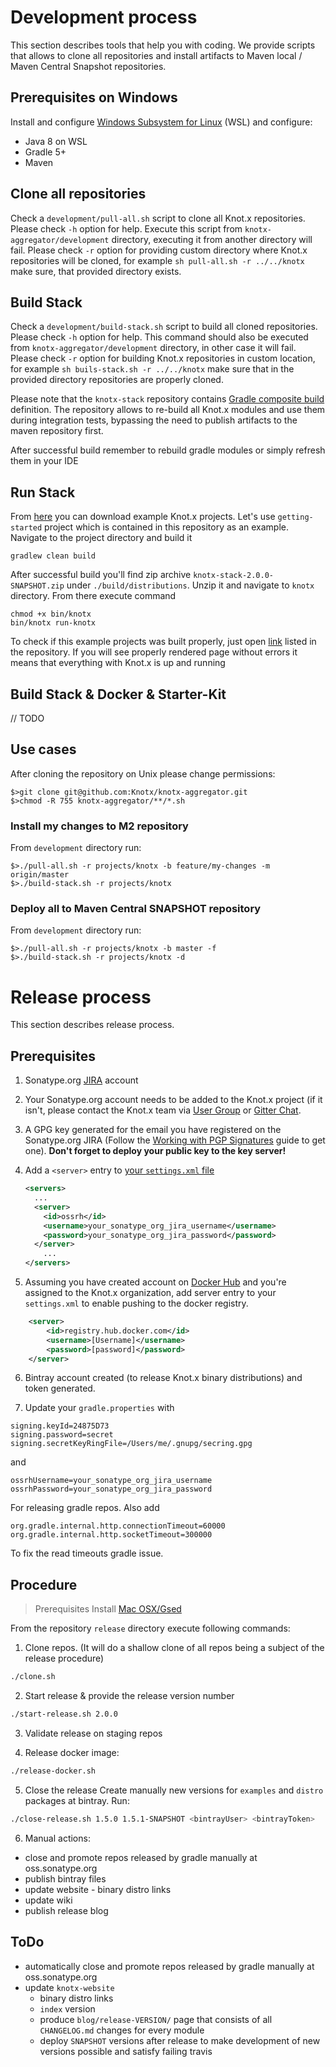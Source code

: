 # Development process
This section describes tools that help you with coding. We provide scripts that allows to
clone all repositories and install artifacts to Maven local / Maven Central Snapshot repositories.

## Prerequisites on Windows
Install and configure [Windows Subsystem for Linux](https://docs.microsoft.com/en-us/windows/wsl/install-win10) (WSL) and configure:
- Java 8 on WSL
- Gradle 5+
- Maven

## Clone all repositories
Check a `development/pull-all.sh` script to clone all Knot.x repositories. Please check `-h` option
for help. Execute this script from `knotx-aggregator/development` directory, executing it from another 
directory will fail. Please check `-r` option for providing custom directory where Knot.x repositories 
will be cloned, for example `sh pull-all.sh -r ../../knotx` make sure, that provided directory exists. 

## Build Stack
Check a `development/build-stack.sh` script to build all cloned repositories. Please check `-h` option
for help. This command should also be executed from `knotx-aggregator/development` directory, in other 
case it will fail. Please check `-r` option for building Knot.x repositories in custom location, for example
`sh buils-stack.sh -r ../../knotx` make sure that in the provided directory repositories are properly
cloned.

Please note that the `knotx-stack` repository contains
[Gradle composite build](https://docs.gradle.org/current/userguide/composite_builds.html) definition.
The repository allows to re-build all Knot.x modules and use them during integration tests, bypassing the
need to publish artifacts to the maven repository first.

After successful build remember to rebuild gradle modules or simply refresh them in your IDE

## Run Stack
From [here](https://github.com/Knotx/knotx-example-project) you can download example Knot.x projects.
Let's use `getting-started` project which is contained in this repository as an example.
Navigate to the project directory and build it 
```
gradlew clean build
``` 
After successful build you'll find zip archive `knotx-stack-2.0.0-SNAPSHOT.zip` under `./build/distributions`. Unzip it
and navigate to `knotx` directory. From there execute command 
```
chmod +x bin/knotx
bin/knotx run-knotx
```
To check if this example projects was built properly, just open [link](http://localhost:8092/content/books.html)
listed in the repository. If you will see properly rendered page without errors it means that everything with Knot.x 
is up and running

## Build Stack & Docker & Starter-Kit

// TODO

## Use cases
After cloning the repository on Unix please change permissions:

```
$>git clone git@github.com:Knotx/knotx-aggregator.git
$>chmod -R 755 knotx-aggregator/**/*.sh
```

### Install my changes to M2 repository
From `development` directory run:
```
$>./pull-all.sh -r projects/knotx -b feature/my-changes -m origin/master
$>./build-stack.sh -r projects/knotx
```

### Deploy all to Maven Central SNAPSHOT repository
From `development` directory run:
```
$>./pull-all.sh -r projects/knotx -b master -f
$>./build-stack.sh -r projects/knotx -d
```

# Release process
This section describes release process.

## Prerequisites
1. Sonatype.org [JIRA](https://issues.sonatype.org/secure/Signup!default.jspa) account

2. Your Sonatype.org account needs to be added to the Knot.x project (if it isn't, please contact the Knot.x team
via [User Group](https://groups.google.com/forum/#!forum/knotx) or [Gitter Chat](https://gitter.im/Knotx/Lobby).

3. A GPG key generated for the email you have registered on the Sonatype.org JIRA
(Follow the [Working with PGP Signatures](http://central.sonatype.org/pages/working-with-pgp-signatures.html)
guide to get one).
**Don't forget to deploy your public key to the key server!**

4. Add a `<server>` entry to [your `settings.xml` file](https://maven.apache.org/settings.html#Introduction)
   ```xml
   <servers>
     ...
     <server>
       <id>ossrh</id>
       <username>your_sonatype_org_jira_username</username>
       <password>your_sonatype_org_jira_password</password>
     </server>
       ...
   </servers>    
   ```

5. Assuming you have created account on [Docker Hub](https://hub.docker.com/) and you're assigned to the Knot.x organization, add server entry to your `settings.xml` to enable pushing to the docker registry.
```xml
	<server>
		<id>registry.hub.docker.com</id>
		<username>[Username]</username>
		<password>[password]</password>
	</server>
```

6. Bintray account created (to release Knot.x binary distributions) and token generated.

7. Update your `gradle.properties` with
```
signing.keyId=24875D73
signing.password=secret
signing.secretKeyRingFile=/Users/me/.gnupg/secring.gpg
```
and
```
ossrhUsername=your_sonatype_org_jira_username
ossrhPassword=your_sonatype_org_jira_password
```
For releasing gradle repos.
Also add
```
org.gradle.internal.http.connectionTimeout=60000
org.gradle.internal.http.socketTimeout=300000
```
To fix the read timeouts gradle issue.

## Procedure
> Prerequisites
> Install [Mac OSX/Gsed](http://gridlab-d.shoutwiki.com/wiki/Mac_OSX/Gsed)

From the repository `release` directory execute following commands:

1. Clone repos. (It will do a shallow clone of all repos being a subject of the release procedure)
```bash
./clone.sh
```

2. Start release & provide the release version number
```bash
./start-release.sh 2.0.0
```

3. Validate release on staging repos

4. Release docker image:
```bash
./release-docker.sh
```

5. Close the release
Create manually new versions for `examples` and `distro` packages at bintray.
Run:
```bash
./close-release.sh 1.5.0 1.5.1-SNAPSHOT <bintrayUser> <bintrayToken>
```

6. Manual actions:
  - close and promote repos released by gradle manually at oss.sonatype.org
  - publish bintray files
  - update website - binary distro links
  - update wiki
  - publish release blog

## ToDo
- automatically close and promote repos released by gradle manually at oss.sonatype.org
- update `knotx-website`
  - binary distro links
  - `index` version
  - produce `blog/release-VERSION/` page that consists of all `CHANGELOG.md` changes for every module
  - deploy `SNAPSHOT` versions after release to make development of new versions possible and satisfy failing travis
